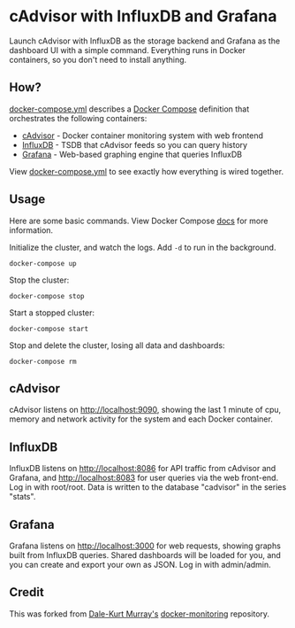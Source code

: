 cAdvisor with InfluxDB and Grafana
==================================

Launch cAdvisor with InfluxDB as the storage backend and Grafana
as the dashboard UI with a simple command. Everything runs in
Docker containers, so you don't need to install anything.


How?
----

[docker-compose.yml](docker-compose.yml) describes a [Docker Compose](https://docs.docker.com/compose/)
definition that orchestrates the following containers:

- [cAdvisor](https://github.com/google/cadvisor) - Docker container monitoring system with web frontend
- [InfluxDB](https://influxdb.com/docs/v0.9/introduction/overview.html) - TSDB that cAdvisor feeds so you can query history
- [Grafana](http://grafana.org/) - Web-based graphing engine that queries InfluxDB

View [docker-compose.yml](docker-compose.yml) to see exactly how everything is
wired together.


Usage
-----

Here are some basic commands. View Docker Compose [docs](https://docs.docker.com/compose/cli/)
for more information.

Initialize the cluster, and watch the logs. Add `-d` to run in the background.

    docker-compose up

Stop the cluster:

    docker-compose stop

Start a stopped cluster:

    docker-compose start

Stop and delete the cluster, losing all data and dashboards:

    docker-compose rm


cAdvisor
--------

cAdvisor listens on [http://localhost:9090](http://localhost:9090), showing the last 1 minute of
cpu, memory and network activity for the system and each Docker container.


InfluxDB
--------

InfluxDB listens on [http://localhost:8086](http://localhost:8086) for API traffic from cAdvisor
and Grafana, and [http://localhost:8083](http://localhost:8083) for user queries via the web
front-end. Log in with root/root. Data is written to the database "cadvisor" in the series "stats".


Grafana
-------

Grafana listens on [http://localhost:3000](http://localhost:3000) for web requests, showing graphs
built from InfluxDB queries. Shared dashboards will be loaded for you, and you can create and export
your own as JSON. Log in with admin/admin.


Credit
------

This was forked from [Dale-Kurt Murray's](https://github.com/dalekurt)
[docker-monitoring](https://github.com/dalekurt/docker-monitoring) repository.

